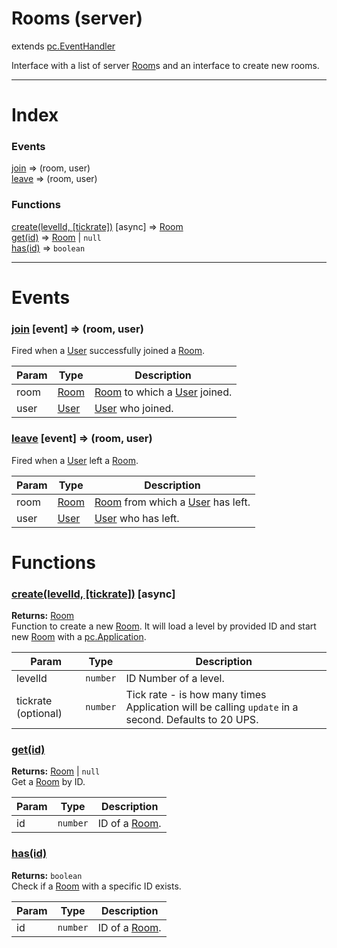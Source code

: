 # Rooms (server)
extends [pc.EventHandler]

Interface with a list of server [Room]s and an interface to create new rooms.

---

# Index

### Events

<a href='#event_join'>join</a> => (room, user)  
<a href='#event_leave'>leave</a> => (room, user)  

### Functions

<a href='#function_create'>create(levelId, [tickrate])</a> [async] => [Room]  
<a href='#function_get'>get(id)</a> => [Room] &#124; `null`  
<a href='#function_has'>has(id)</a> => `boolean`  


---



# Events

<a name='event_join'></a>
### <a href='#event_join'>join</a> [event] => (room, user)  
Fired when a [User] successfully joined a [Room].

| Param | Type | Description |
| --- | --- | --- |
| room | [Room] | [Room] to which a [User] joined. |  
| user | [User] | [User] who joined. |  


<a name='event_leave'></a>
### <a href='#event_leave'>leave</a> [event] => (room, user)  
Fired when a [User] left a [Room].

| Param | Type | Description |
| --- | --- | --- |
| room | [Room] | [Room] from which a [User] has left. |  
| user | [User] | [User] who has left. |  


# Functions

<a name='function_create'></a>
### <a href='#function_create'>create(levelId, [tickrate])</a> [async]  
  
**Returns:** [Room]  
Function to create a new [Room]. It will load a level by provided ID and start new [Room] with a [pc.Application].

| Param | Type | Description |
| --- | --- | --- |
| levelId | `number` | ID Number of a level. |  
| tickrate (optional) | `number` | Tick rate - is how many times Application will be calling `update` in a second. Defaults to 20 UPS. |  


<a name='function_get'></a>
### <a href='#function_get'>get(id)</a>  
  
**Returns:** [Room] | `null`  
Get a [Room] by ID.

| Param | Type | Description |
| --- | --- | --- |
| id | `number` | ID of a [Room]. |  


<a name='function_has'></a>
### <a href='#function_has'>has(id)</a>  
  
**Returns:** `boolean`  
Check if a [Room] with a specific ID exists.

| Param | Type | Description |
| --- | --- | --- |
| id | `number` | ID of a [Room]. |  




[pc.EventHandler]: https://developer.playcanvas.com/en/api/pc.EventHandler.html  
[Room]: ./Room.md  
[pc.Application]: https://developer.playcanvas.com/en/api/pc.Application.html  
[User]: ./User.md  

